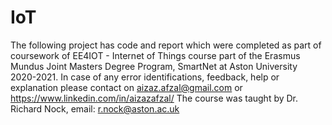 # IoT
The following project has code and report which were completed as part of coursework of EE4IOT - Internet of Things course part of the Erasmus Mundus Joint Masters Degree Program, SmartNet at Aston University 2020-2021.  In case of any error identifications, feedback, help or explanation please contact on aizaz.afzal@gmail.com or https://www.linkedin.com/in/aizazafzal/  The course was taught by Dr. Richard Nock, email: r.nock@aston.ac.uk
